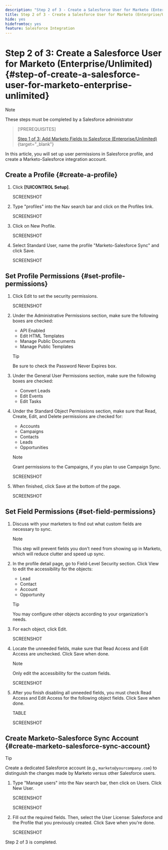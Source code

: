 ```yaml
---
description: "Step 2 of 3 - Create a Salesforce User for Marketo (Enterprise/Unlimited) - Marketo Docs - Product Documentation"
title: Step 2 of 3 - Create a Salesforce User for Marketo (Enterprise/Unlimited)
hide: yes
hidefromtoc: yes
feature: Salesforce Integration
---
```

# Step 2 of 3: Create a Salesforce User for Marketo (Enterprise/Unlimited) {#step-of-create-a-salesforce-user-for-marketo-enterprise-unlimited}

>[!NOTE]
>
>These steps must be completed by a Salesforce administrator

>[!PREREQUISITES]
>
>[Step 1 of 3: Add Marketo Fields to Salesforce (Enterprise/Unlimited)](/help/marketo/product-docs/crm-sync/salesforce-sync/setup/enterprise-unlimited-edition/step-1-of-3-add-marketo-fields-to-salesforce-enterprise-unlimited.md){target="_blank"}

In this article, you will set up user permissions in Salesforce profile, and create a Marketo-Salesforce integration account.

## Create a Profile {#create-a-profile}

1. Click **[!UICONTROL Setup]**.

   SCREENSHOT

1. Type "profiles" into the Nav search bar and click on the Profiles link.

   SCREENSHOT

1. Click on New Profile.

   SCREENSHOT

1. Select Standard User, name the profile "Marketo-Salesforce Sync" and click Save.

   SCREENSHOT

## Set Profile Permissions {#set-profile-permissions}

1. Click Edit to set the security permissions.

   SCREENSHOT

1. Under the Administrative Permissions section, make sure the following boxes are checked:

   * API Enabled
   * Edit HTML Templates
   * Manage Public Documents
   * Manage Public Templates

   >[!TIP]
   >
   >Be sure to check the Password Never Expires box.

1. Under the General User Permissions section, make sure the following boxes are checked:

   * Convert Leads
   * Edit Events
   * Edit Tasks

1. Under the Standard Object Permissions section, make sure that Read, Create, Edit, and Delete permissions are checked for:

   * Accounts
   * Campaigns
   * Contacts
   * Leads
   * Opportunities

   >[!NOTE]
   >
   >Grant permissions to the Campaigns, if you plan to use Campaign Sync.

   SCREENSHOT

1. When finished, click Save at the bottom of the page.

   SCREENSHOT

## Set Field Permissions {#set-field-permissions}

1. Discuss with your marketers to find out what custom fields are necessary to sync.

   >[!NOTE]
   >
   >This step will prevent fields you don't need from showing up in Marketo, which will reduce clutter and speed up sync.

1. In the profile detail page, go to Field-Level Security section. Click View to edit the accessibility for the objects:

   * Lead
   * Contact
   * Account
   * Opportunity

   >[!TIP]
   >
   >You may configure other objects according to your organization's needs.

1. For each object, click Edit.

   SCREENSHOT

1. Locate the unneeded fields, make sure that Read Access and Edit Access are unchecked. Click Save when done.

   >[!NOTE]
   >
   >Only edit the accessibility for the custom fields.

   SCREENSHOT

1. After you finish disabling all unneeded fields, you must check Read Access and Edit Access for the following object fields. Click Save when done.

   TABLE

   SCREENSHOT

## Create Marketo-Salesforce Sync Account {#create-marketo-salesforce-sync-account}

   >[!TIP]
   >
   >Create a dedicated Salesforce account (e.g., `marketo@yourcompany.com`) to distinguish the changes made by Marketo versus other Salesforce users.

1. Type "Manage users" into the Nav search bar, then click on Users. Click New User.

   SCREENSHOT

   SCREENSHOT

1. Fill out the required fields. Then, select the User License: Salesforce and the Profile that you previously created. Click Save when you're done.

   SCREENSHOT

Step 2 of 3 is completed.
